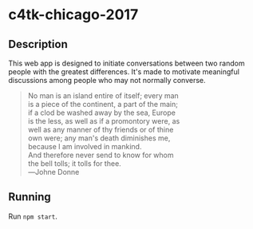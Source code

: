 # c4tk-chicago-2017

## Description 
This web app is designed to initiate conversations between two random people with the greatest differences. It's made to motivate meaningful discussions among people who may not normally converse.

> No man is an island entire of itself; every man  
> is a piece of the continent, a part of the main;  
> if a clod be washed away by the sea, Europe  
> is the less, as well as if a promontory were, as  
> well as any manner of thy friends or of thine  
> own were; any man's death diminishes me,  
> because I am involved in mankind.  
> And therefore never send to know for whom  
> the bell tolls; it tolls for thee.  
> ―Johne Donne

## Running

Run `npm start`.
